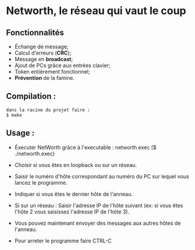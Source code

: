 # Networth, le réseau qui vaut le coup

## Fonctionnalités

* Échange de message;
* Calcul d'erreurs (**CRC**);
* Message en **broadcast**;
* Ajout de PCs grâce aux entrées clavier;
* Token entièrement fonctionnel;
* **Prévention** de la famine.

## Compilation :

	dans la racine du projet faire :
	$ make

## Usage :

- Éxecuter NetWorth grâce à l'executable : networth.exec
($ ./networth.exec)

- Choisir si vous êtes en loopback ou sur un réseau.
- Saisir le numéro d'hôte correspondant au numéro du PC sur lequel vous lancez le programme.
- Indiquer si vous êtes le dernier hôte de l'anneau.
- Si sur un réseau : Saisir l'adresse IP de l'hôte suivant (ex: si vous êtes l'hôte 2 vous saisissez l'adresse IP de l'hôte 3).
- Vous pouvez maintenant envoyer des messages aux autres hôtes de l'anneau.

- Pour arreter le programme faire CTRL-C
